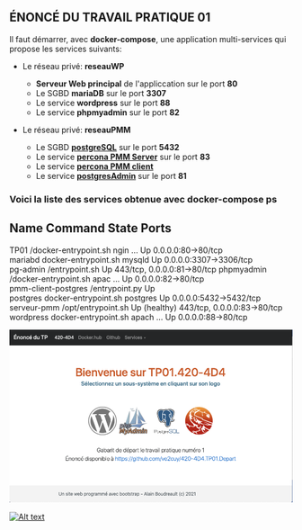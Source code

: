 ## ÉNONCÉ DU TRAVAIL PRATIQUE 01

Il faut démarrer, avec **docker-compose**, une application multi-services qui propose les services suivants:

* Le réseau privé: **reseauWP**
  * **Serveur Web principal** de l'appliccation sur le port **80**
  * Le SGBD **mariaDB** sur le port **3307**
  * Le service **wordpress** sur le port **88**
  * Le service **phpmyadmin** sur le port **82**

* Le réseau privé: **reseauPMM**
  * Le SGBD <a href="https://hub.docker.com/_/postgres">**postgreSQL**</a>  sur le port **5432**
  * Le service <a href="https://hub.docker.com/r/percona/pmm-server">**percona PMM Server**</a> sur le port **83**
  * Le service <a href="https://hub.docker.com/r/perconalab/pmm-client">**percona PMM client** </a>
  * Le service <a href="https://hub.docker.com/r/dpage/pgadmin4">**postgresAdmin**</a> sur le port **81**

### Voici la liste des services obtenue avec docker-compose ps
 Name                      Command                  State                  Ports           
 -------------------------------------------------------------------------------------------------
 TP01                  /docker-entrypoint.sh ngin ...   Up             0.0.0.0:80->80/tcp         
 mariabd               docker-entrypoint.sh mysqld      Up             0.0.0.0:3307->3306/tcp     
 pg-admin              /entrypoint.sh                   Up             443/tcp, 0.0.0.0:81->80/tcp
 phpmyadmin            /docker-entrypoint.sh apac ...   Up             0.0.0.0:82->80/tcp         
 pmm-client-postgres   /entrypoint.py                   Up                                        
 postgres              docker-entrypoint.sh postgres    Up             0.0.0.0:5432->5432/tcp     
 serveur-pmm           /opt/entrypoint.sh               Up (healthy)   443/tcp, 0.0.0.0:83->80/tcp
 wordpress             docker-entrypoint.sh apach ...   Up             0.0.0.0:88->80/tcp         

<a href="#">![Écran de l'application](ecran-depart.png)</a>



[![Alt text](https://img.youtube.com/vi/VID/0.jpg)](https://www.youtube.com/watch?v=VID)
